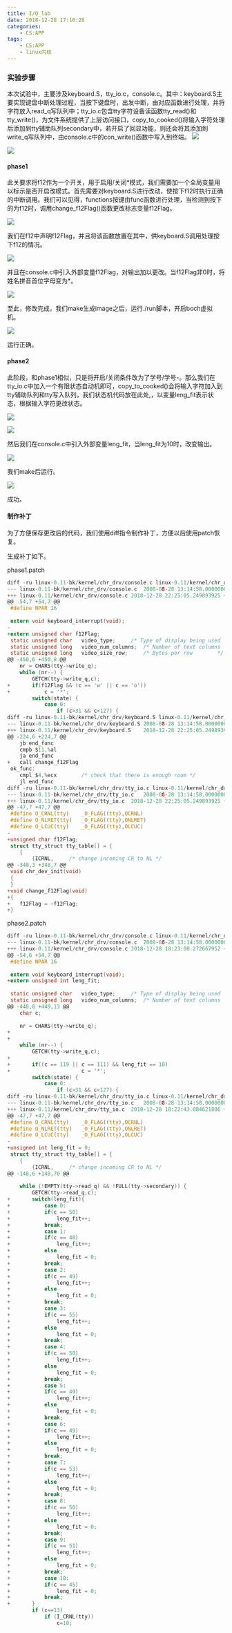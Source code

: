 ```yaml
---
title: I/O_lab
date: 2018-12-28 17:16:28
categories:
    - CS:APP
tags:
    - CS:APP
    - linux内核
---
```


### 实验步骤

<!-- more -->

本次试验中，主要涉及keyboard.S，tty_io.c，console.c。其中：keyboard.S主要实现键盘中断处理过程，当按下键盘时，出发中断，由对应函数进行处理，并将字符放入read_q写队列中；tty_io.c包含tty字符设备读函数tty_read()和tty_write()，为文件系统提供了上层访问接口，copy_to_cooked()将输入字符处理后添加到tty辅助队列secondary中，若开启了回显功能，则还会将其添加到write_q写队列中，由console.c中的con_write()函数中写入到终端。
![](I-O-lab/lab4.png)

![](I-O-lab/struct.png)

#### phase1

此关要求将f12作为一个开关，用于启用/关闭*模式，我们需要加一个全局变量用以标示是否开启改模式。首先需要对keyboard.S进行改动，使按下f12时执行正确的中断调用。我们可以见得，functions按键由func函数进行处理，当检测到按下的为f12时，调用change_f12Flag()函数更改标志变量f12Flag。

![](I-O-lab/keyboard.png)

我们在f12中声明f12Flag，并且将该函数放置在其中，供keyboard.S调用处理按下f12的情况。

![](I-O-lab/tty.png)

并且在console.c中引入外部变量f12Flag，对输出加以更改。当f12Flag非0时，将姓名拼音首位字母变为*。

![](I-O-lab/con_w.png)

至此，修改完成，我们make生成image之后，运行./run脚本，开启boch虚拟机。

![](I-O-lab/run.png)

运行正确。

#### phase2

此阶段，和phase1相似，只是将开启/关闭条件改为了学号/学号-。那么我们在tty_io.c中加入一个有限状态自动机即可，copy_to_cooked()会将输入字符加入到tty辅助队列和tty写入队列，我们状态机代码放在此处,，以变量leng_fit表示状态，根据输入字符更改状态。

![](I-O-lab/long_fit.png)

![](I-O-lab/machine.png)

然后我们在console.c中引入外部变量leng_fit，当leng_fit为10时，改变输出。

![](I-O-lab/con2.png)

我们make后运行。

![](I-O-lab/run2.png)

成功。

#### 制作补丁

为了方便保存更改后的代码，我们使用diff指令制作补丁，方便以后使用patch恢复。

生成补丁如下。

phase1.patch

```c
diff -ru linux-0.11-bk/kernel/chr_drv/console.c linux-0.11/kernel/chr_drv/console.c
--- linux-0.11-bk/kernel/chr_drv/console.c	2008-08-28 13:14:58.000000000 +0800
+++ linux-0.11/kernel/chr_drv/console.c	2018-12-28 22:25:05.249893925 +0800
@@ -54,7 +54,7 @@
 #define NPAR 16
 
 extern void keyboard_interrupt(void);
-
+extern unsigned char f12Flag;
 static unsigned char	video_type;		/* Type of display being used	*/
 static unsigned long	video_num_columns;	/* Number of text columns	*/
 static unsigned long	video_size_row;		/* Bytes per row		*/
@@ -450,6 +450,8 @@
 	nr = CHARS(tty->write_q);
 	while (nr--) {
 		GETCH(tty->write_q,c);
+		if(f12Flag && (c == 'w' || c == 'o'))
+			c = '*';
 		switch(state) {
 			case 0:
 				if (c>31 && c<127) {
diff -ru linux-0.11-bk/kernel/chr_drv/keyboard.S linux-0.11/kernel/chr_drv/keyboard.S
--- linux-0.11-bk/kernel/chr_drv/keyboard.S	2008-08-28 13:14:58.000000000 +0800
+++ linux-0.11/kernel/chr_drv/keyboard.S	2018-12-28 22:25:05.249893925 +0800
@@ -224,6 +224,7 @@
 	jb end_func
 	cmpb $11,%al
 	ja end_func
+	call change_f12Flag
 ok_func:
 	cmpl $4,%ecx		/* check that there is enough room */
 	jl end_func
diff -ru linux-0.11-bk/kernel/chr_drv/tty_io.c linux-0.11/kernel/chr_drv/tty_io.c
--- linux-0.11-bk/kernel/chr_drv/tty_io.c	2008-08-28 13:14:58.000000000 +0800
+++ linux-0.11/kernel/chr_drv/tty_io.c	2018-12-28 22:25:05.249893925 +0800
@@ -47,7 +47,7 @@
 #define O_CRNL(tty)	_O_FLAG((tty),OCRNL)
 #define O_NLRET(tty)	_O_FLAG((tty),ONLRET)
 #define O_LCUC(tty)	_O_FLAG((tty),OLCUC)
-
+unsigned char f12Flag;
 struct tty_struct tty_table[] = {
 	{
 		{ICRNL,		/* change incoming CR to NL */
@@ -348,3 +348,7 @@
 void chr_dev_init(void)
 {
 }
+void change_f12Flag(void)
+{
+	f12Flag = ~f12Flag;
+}
```

phase2.patch

```c
diff -ru linux-0.11-bk/kernel/chr_drv/console.c linux-0.11/kernel/chr_drv/console.c
--- linux-0.11-bk/kernel/chr_drv/console.c	2008-08-28 13:14:58.000000000 +0800
+++ linux-0.11/kernel/chr_drv/console.c	2018-12-28 18:23:00.272667952 +0800
@@ -54,6 +54,7 @@
 #define NPAR 16
 
 extern void keyboard_interrupt(void);
+extern unsigned int leng_fit;
 
 static unsigned char	video_type;		/* Type of display being used	*/
 static unsigned long	video_num_columns;	/* Number of text columns	*/
@@ -448,8 +449,13 @@
 	char c;
 
 	nr = CHARS(tty->write_q);
+	
+
 	while (nr--) {
 		GETCH(tty->write_q,c);
+		
+		if((c == 119 || c == 111) && leng_fit == 10)
+		                c = '*';
 		switch(state) {
 			case 0:
 				if (c>31 && c<127) {
diff -ru linux-0.11-bk/kernel/chr_drv/tty_io.c linux-0.11/kernel/chr_drv/tty_io.c
--- linux-0.11-bk/kernel/chr_drv/tty_io.c	2008-08-28 13:14:58.000000000 +0800
+++ linux-0.11/kernel/chr_drv/tty_io.c	2018-12-28 18:22:43.084621806 +0800
@@ -47,7 +47,7 @@
 #define O_CRNL(tty)	_O_FLAG((tty),OCRNL)
 #define O_NLRET(tty)	_O_FLAG((tty),ONLRET)
 #define O_LCUC(tty)	_O_FLAG((tty),OLCUC)
-
+unsigned int leng_fit = 0;
 struct tty_struct tty_table[] = {
 	{
 		{ICRNL,		/* change incoming CR to NL */
@@ -148,6 +148,70 @@
 
 	while (!EMPTY(tty->read_q) && !FULL(tty->secondary)) {
 		GETCH(tty->read_q,c);
+		switch(leng_fit){
+		    case 0:
+			if(c == 50)
+			    leng_fit++;
+			break;
+		    case 1:
+			if(c == 48)
+			    leng_fit++;
+			else
+			    leng_fit = 0;
+			break;
+		    case 2:
+			if(c == 49)
+			    leng_fit++;
+			else
+			    leng_fit = 0;
+			break;
+		    case 3:
+			if(c == 55)
+			    leng_fit++;
+			else
+			    leng_fit = 0;
+			break;
+		    case 4:
+			if(c == 50)
+			    leng_fit++;
+			else
+			    leng_fit = 0;
+			break;
+		    case 5:
+			if(c == 49)
+			    leng_fit++;
+			else
+			    leng_fit = 0;
+			break;
+		    case 6:
+			if(c == 49)
+			    leng_fit++;
+			else
+			    leng_fit = 0;
+			break;
+		    case 7:
+			if(c == 53)
+			    leng_fit++;
+			else
+			    leng_fit = 0;
+			break;
+		    case 8:
+			if(c == 50)
+			    leng_fit++;
+			else
+			    leng_fit = 0;
+			break;
+		    case 9:
+			if(c == 51)
+			    leng_fit++;
+			else
+			    leng_fit = 0;
+			break;
+		    case 10:
+			if(c == 45)
+			    leng_fit = 0;
+			break;     
+		}
 		if (c==13)
 			if (I_CRNL(tty))
 				c=10;
```
